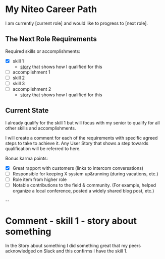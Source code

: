 # My Niteo Career Path

I am currently [current role] and would like to progress to [next role].

## The Next Role Requirements

Required skills or accomplishments:

* [x] skill 1
  * [story](#) that shows how I qualified for this
* [ ] accomplishment 1
* [ ] skill 2
* [ ] skill 3
* [ ] accomplishment 2
  * [story](#) that shows how I qualified for this

## Current State

I already qualify for the skill 1 but will focus with my senior to qualify for all other skills and accomplishments.

I will create a comment for each of the requirements with specific agreed steps to take to achieve it. Any User Story that shows a step towards qualification will be referred to here.

Bonus karma points:

* [x] Great rapport with customers (links to intercom conversations)
* [ ] Responsible for keeping X system up&running (during vacations, etc.)
* [ ] Role item from higher role
* [ ] Notable contributions to the field & community. (For example, helped organize a local conference, posted a widely shared blog post, etc.)

--

# Comment - skill 1 - story about something

In the Story about something I did something great that my peers acknowledged on Slack and this confirms I have the skill 1.
